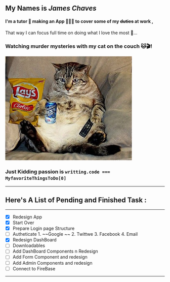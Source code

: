 ## My Names is *James Chaves* 
#### I'm a tutor 🥸 making an App 👨🏻‍💻 to cover some of my ~~duties~~ at work ,
That way I can focus full time on doing what I love the most 🤩...
### Watching murder mysteries with my cat on the couch 🐱🎬!

[![Netflix-N-Meow](/cat.png "Netflix-N-Meow")](https://giphy.com/gifs/4fDyJqlYYMkvK)

### Just Kidding passion is `writting.code === MyfavoriteThingsToDo[0]`
---
## Here's A List of Pending and Finished Task : 
***
- [x] Redesign App
- [x] Start Over
- [x] Prepare Login page Structure
- [ ] Autheticate 
          1. ~~Google ~~
          2. Twittwe 
          3. Facebook
          4. Email
- [x] Redesign DashBoard 
- [ ] Downloadables
- [ ] Add DashBoard Components n Redesign 
- [ ] Add Form Component and redesign
- [ ] Add Admin Components and redesign 
- [ ] Connect to FireBase
***








